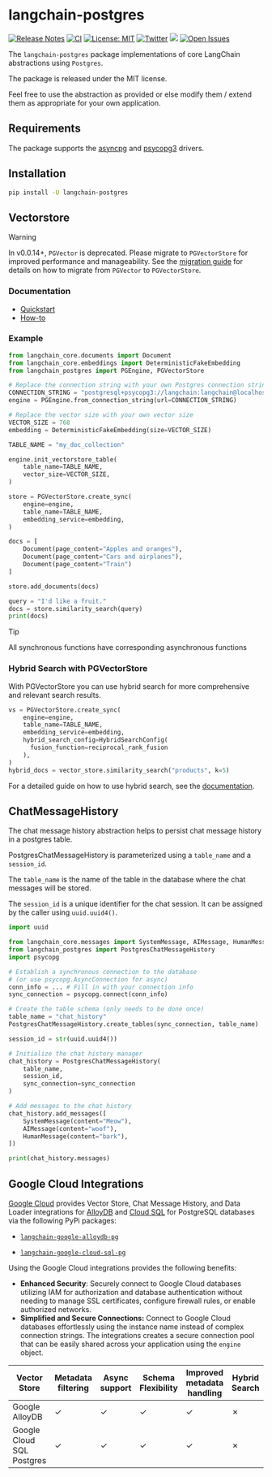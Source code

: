 # langchain-postgres

[![Release Notes](https://img.shields.io/github/release/langchain-ai/langchain-postgres)](https://github.com/langchain-ai/langchain-postgres/releases)
[![CI](https://github.com/langchain-ai/langchain-postgres/actions/workflows/ci.yml/badge.svg)](https://github.com/langchain-ai/langchain-postgres/actions/workflows/ci.yml)
[![License: MIT](https://img.shields.io/badge/License-MIT-yellow.svg)](https://opensource.org/licenses/MIT)
[![Twitter](https://img.shields.io/twitter/url/https/twitter.com/langchainai.svg?style=social&label=Follow%20%40LangChainAI)](https://twitter.com/langchainai)
[![](https://dcbadge.vercel.app/api/server/6adMQxSpJS?compact=true&style=flat)](https://discord.gg/6adMQxSpJS)
[![Open Issues](https://img.shields.io/github/issues-raw/langchain-ai/langchain-postgres)](https://github.com/langchain-ai/langchain-postgres/issues)

The `langchain-postgres` package implementations of core LangChain abstractions using `Postgres`.

The package is released under the MIT license.

Feel free to use the abstraction as provided or else modify them / extend them as appropriate for your own application.

## Requirements

The package supports the [asyncpg](https://github.com/MagicStack/asyncpg) and [psycopg3](https://www.psycopg.org/psycopg3/) drivers.

## Installation

```bash
pip install -U langchain-postgres
```

## Vectorstore

> [!WARNING]
> In v0.0.14+, `PGVector` is deprecated. Please migrate to `PGVectorStore`
> for improved performance and manageability.
> See the [migration guide](https://github.com/langchain-ai/langchain-postgres/blob/main/examples/migrate_pgvector_to_pgvectorstore.ipynb) for details on how to migrate from `PGVector` to `PGVectorStore`.

### Documentation

* [Quickstart](https://github.com/langchain-ai/langchain-postgres/blob/main/examples/pg_vectorstore.ipynb)
* [How-to](https://github.com/langchain-ai/langchain-postgres/blob/main/examples/pg_vectorstore_how_to.ipynb)

### Example

```python
from langchain_core.documents import Document
from langchain_core.embeddings import DeterministicFakeEmbedding
from langchain_postgres import PGEngine, PGVectorStore

# Replace the connection string with your own Postgres connection string
CONNECTION_STRING = "postgresql+psycopg3://langchain:langchain@localhost:6024/langchain"
engine = PGEngine.from_connection_string(url=CONNECTION_STRING)

# Replace the vector size with your own vector size
VECTOR_SIZE = 768
embedding = DeterministicFakeEmbedding(size=VECTOR_SIZE)

TABLE_NAME = "my_doc_collection"

engine.init_vectorstore_table(
    table_name=TABLE_NAME,
    vector_size=VECTOR_SIZE,
)

store = PGVectorStore.create_sync(
    engine=engine,
    table_name=TABLE_NAME,
    embedding_service=embedding,
)

docs = [
    Document(page_content="Apples and oranges"),
    Document(page_content="Cars and airplanes"),
    Document(page_content="Train")
]

store.add_documents(docs)

query = "I'd like a fruit."
docs = store.similarity_search(query)
print(docs)
```

> [!TIP]
> All synchronous functions have corresponding asynchronous functions

### Hybrid Search with PGVectorStore

With PGVectorStore you can use hybrid search for more comprehensive and relevant search results.

```python
vs = PGVectorStore.create_sync(
    engine=engine,
    table_name=TABLE_NAME,
    embedding_service=embedding,
    hybrid_search_config=HybridSearchConfig(
      fusion_function=reciprocal_rank_fusion
    ),
)
hybrid_docs = vector_store.similarity_search("products", k=5)
```

For a detailed guide on how to use hybrid search, see the [documentation](/examples/pg_vectorstore_how_to.ipynb#hybrid-search-with-pgvectorstore ).

## ChatMessageHistory

The chat message history abstraction helps to persist chat message history
in a postgres table.

PostgresChatMessageHistory is parameterized using a `table_name` and a `session_id`.

The `table_name` is the name of the table in the database where
the chat messages will be stored.

The `session_id` is a unique identifier for the chat session. It can be assigned
by the caller using `uuid.uuid4()`.

```python
import uuid

from langchain_core.messages import SystemMessage, AIMessage, HumanMessage
from langchain_postgres import PostgresChatMessageHistory
import psycopg

# Establish a synchronous connection to the database
# (or use psycopg.AsyncConnection for async)
conn_info = ... # Fill in with your connection info
sync_connection = psycopg.connect(conn_info)

# Create the table schema (only needs to be done once)
table_name = "chat_history"
PostgresChatMessageHistory.create_tables(sync_connection, table_name)

session_id = str(uuid.uuid4())

# Initialize the chat history manager
chat_history = PostgresChatMessageHistory(
    table_name,
    session_id,
    sync_connection=sync_connection
)

# Add messages to the chat history
chat_history.add_messages([
    SystemMessage(content="Meow"),
    AIMessage(content="woof"),
    HumanMessage(content="bark"),
])

print(chat_history.messages)
```

## Google Cloud Integrations

[Google Cloud](https://python.langchain.com/docs/integrations/providers/google/) provides Vector Store, Chat Message History, and Data Loader integrations for [AlloyDB](https://cloud.google.com/alloydb) and [Cloud SQL](https://cloud.google.com/sql) for PostgreSQL databases via the following PyPi packages:

* [`langchain-google-alloydb-pg`](https://github.com/googleapis/langchain-google-alloydb-pg-python)

* [`langchain-google-cloud-sql-pg`](https://github.com/googleapis/langchain-google-cloud-sql-pg-python)

Using the Google Cloud integrations provides the following benefits:

- **Enhanced Security**: Securely connect to Google Cloud databases utilizing IAM for authorization and database authentication without needing to manage SSL certificates, configure firewall rules, or enable authorized networks.
- **Simplified and Secure Connections:** Connect to Google Cloud databases effortlessly using the instance name instead of complex connection strings. The integrations creates a secure connection pool that can be easily shared across your application using the `engine` object.

| Vector Store             | Metadata filtering | Async support  | Schema Flexibility | Improved metadata handling | Hybrid Search |
|--------------------------|--------------------|----------------|--------------------|----------------------------|---------------|
| Google AlloyDB           |          ✓         |        ✓       |         ✓          |             ✓              |       ✗       |
| Google Cloud SQL Postgres|          ✓         |        ✓       |         ✓          |             ✓              |       ✗       |

